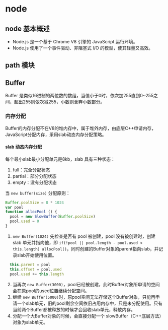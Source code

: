 # node

## 
## node 基本概述

- Node.js 是一个基于 Chrome V8 引擎的 JavaScript 运行环境。
- Node.js 使用了一个事件驱动、非阻塞式 I/O 的模型，使其轻量又高效。
## path 模块


## Buffer

  Buffer 是类似16进制的两位数的数组，当值小于0时，依次加255直到0~255之间，超出255则依次减255，小数则舍弃小数部分。

### 内存分配

  Buffer的内存分配不在V8的堆内存中，属于堆外内存，由底层C++申请内存，JavaScript分配内存，采用slab动态内存分配策略。

#### slab 动态内存分配
  每个最小slab最小分配单元是8kb，slab 具有三种状态：

  1. full：完全分配状态
  2. partial：部分分配状态
  3. empty：没有分配状态

  当 `new buffer(size)` 分配原则：

  ``` js
  Buffer.poolSize = 8 * 1024
  var pool
  function allocPool () {
    pool = new SlowBuffer(Buffer.poolSize)
    pool.used = 0
  }
  ```

  1. `new Buffer(1024)` 先检查是否有 pool 被创建，pool 没有被创建时，创建 slab 单元并指向他，即 `if(!pool || pool.length - pool.used < this.length) allocPool()`，同时创建的Buffer对象的parent指向slab，并记录slab开始使用位置。

  ```js
    this.parent = pool
    this.offset = pool.used
    pool.used += this.length
  ```

  2. 当再次 `new Buffer(3000)`，pool已经被创建，此时Buffer对象所申请的空间会在原pool的used位置继续分配空间。
  3. 继续 `new Buffer(5000)`时，原pool空间无法存储这个Buffer对象，只能再申请一个slab单元，旧的pool剩余空间依旧占用内存中，只是未分配使用。只有当前两个Buffer都被释放的时候才会回收slab单元，释放内存。
  4. 分配一个大Buffer对象的时候，会直接分配一个 slowBuffer（C++底层方法）对象为slab单元。
